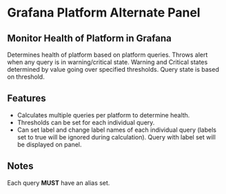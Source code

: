 # **Grafana Platform Alternate Panel**
## Monitor Health of Platform in Grafana

Determines health of platform based on platform queries. Throws alert when any query is in warning/critical state. Warning and Critical states determined by value going over specified thresholds. Query state is based on threshold.

## Features

- Calculates multiple queries per platform to determine health.
- Thresholds can be set for each individual query.
- Can set label and change label names of each individual query (labels set to true will be ignored during calculation). Query with label set will be displayed on panel.

## Notes
Each query **MUST** have an alias set.
